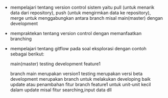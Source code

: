 - mempelajari tentang version control sistem yaitu pull (untuk menarik data dari repository), push (untuk mengirmkan data ke repository), merge untuk menggabungkan antara branch misal main(master) dengan development
- mempraktekan tentang version control dengan memanfaatkan branching
- mempelajari tentang gitflow pada soal eksplorasi dengan contoh sebagai berikut:

  main(master)
  testing
  development
  feature1

  branch main merupakan version1
  testing merupakan versi beta
  development merupakan branch untuk melakukan developing baik update atau penambahan fitur
  branch feature1 untuk unit-unit kecil dalam update misal fitur searching,input data dll
